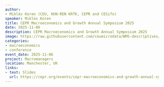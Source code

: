 ```yaml
---
author:
- Miklós Koren (CEU, HUN-REN KRTK, CEPR and CESifo)
speaker: Miklós Koren
title: CEPR Macroeconomics and Growth Annual Symposium 2025
date: 2025-11-06
description: CEPR Macroeconomics and Growth Annual Symposium 2025
image: https://raw.githubusercontent.com/ceumicrodata/WMS-descriptives/refs/heads/main/output/fig/tozsde.jpg
categories: 
- macroeconomics
- conference
event_date: 2025-11-06
project: Macromanagers
location: Manchester, UK
links:
- text: Slides
  url: https://cepr.org/events/cepr-macroeconomics-and-growth-annual-symposium-2025
---
```

